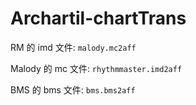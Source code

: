 # Archartil-chartTrans

RM 的 imd 文件: `malody.mc2aff`

Malody 的 mc 文件: `rhythmmaster.imd2aff`

BMS 的 bms 文件: `bms.bms2aff`